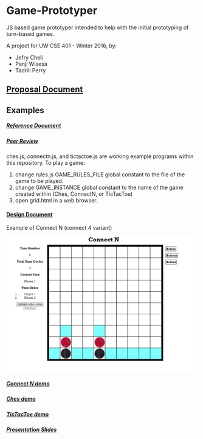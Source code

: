 # Game-Prototyper

JS based game prototyper intended to help with the initial prototyping of turn-based games.

A project for UW CSE 401 - Winter 2016, by:
  - Jefry Cheli
  - Panji Wisesa
  - Tadrill Perry

## [Proposal Document](https://docs.google.com/document/d/1Np8eT1cMWY9iZSJBemLtgDmv52IfpLTv1QES85R2dAM/)

## Examples

##### [Reference Document](https://docs.google.com/document/d/1eFuD09TuFzN_ymo8AiFE1xN6sEOGqFW9ezLQgv09kbU/edit)

##### [Peer Review](https://docs.google.com/document/d/1O_SsjIbGvEJx0Pxl4Iyyy13ubuY1RQsa3qtiXUk8zzQ/edit)

ches.js, connectn.js, and tictactoe.js are working example programs within this repository.
To play a game:

1. change rules.js GAME_RULES_FILE global constant to the file of the game to be played.
2. change GAME_INSTANCE global constant to the name of the game created within (Ches, ConnectN, or TicTacToe)
3. open grid.html in a web browser.


#### [Design Document](https://docs.google.com/document/d/1nKquifqEW9GtLQqEZtQ7Ih1A0fvXhmvcY5sarV4C3-w/edit)

Example of Connect N (connect 4 variant)

![Connect N game](https://raw.githubusercontent.com/panjiw/Game-Prototyper/master/imgs/connectn.png)

##### [Connect N demo](https://youtu.be/QPseBI1HfxE)

##### [Ches demo](https://youtu.be/Ndm_TQBMLUU)

##### [TicTacToe demo](https://youtu.be/EWUPmf4ByYk)

##### [Presentation Slides](https://docs.google.com/presentation/d/1mvTghClFfE2QHdOoav46sl_tNeklIoTZyLPgFQBUvXE/edit#slide=id.p4)
